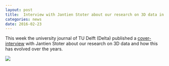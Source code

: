 ```yaml
---
layout: post
title:  Interview with Jantien Stoter about our research on 3D data in University Journal of TU Delft (Delta)
categories: news
date: 2016-02-23
---
```


This week the university journal of TU Delft (Delta) published a [cover-interview](http://delta.tudelft.nl/artikel/de-dienende-discipline/31202) with Jantien Stoter about our research on 3D data and how this has evolved over the years.

<img src="{{ site.baseurl }}/img/2016/delta.png"/>
